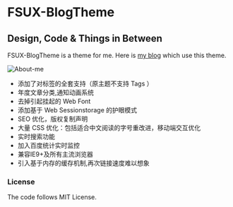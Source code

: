 # FSUX-BlogTheme

## Design, Code & Things in Between

FSUX-BlogTheme is a theme for me. Here is [my blog](http://fsux.me) which use this theme.

![About-me](http://i.imgur.com/haolJxz.jpg)



- 添加了对标签的全套支持（原主题不支持 Tags ）
- 年度文章分类,通知动画系统
- 去掉引起挂起的 Web Font
- 添加基于 Web Sessionstorage 的护眼模式
- SEO 优化，版权复制声明
- 大量 CSS 优化：包括适合中文阅读的字号重改进，移动端交互优化
- 实时搜索功能
- 加入百度统计实时监控
- 兼容IE9+及所有主流浏览器
- 引入基于内存的缓存机制,再次链接速度难以想象

### License
The code follows MIT License.
